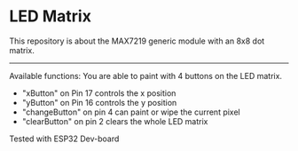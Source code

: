# LED Matrix

This repository is about the MAX7219 generic module with an 8x8 dot matrix.

---

Available functions:
You are able to paint with 4 buttons on the LED matrix.
- "xButton" on Pin 17 controls the x position
- "yButton" on Pin 16 controls the y position
- "changeButton" on pin 4 can paint or wipe the current pixel
- "clearButton" on pin 2 clears the whole LED matrix

Tested with ESP32 Dev-board
